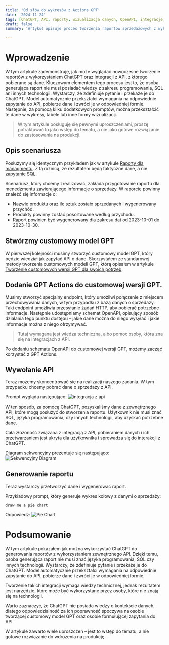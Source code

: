 ```yaml
---
title: 'Od słów do wykresów z Actions GPT'
date: '2024-11-24'
tags: [ChatGPT, API, raporty, wizualizacja danych, OpenAPI, integracje, automatyzacja]
draft: false
summary: 'Artykuł opisuje proces tworzenia raportów sprzedażowych z wykorzystaniem ChatGPT i integracji z API, umożliwiający generowanie danych bez znajomości programowania czy SQL. ChatGPT automatycznie przekształca pytania użytkownika na zapytania do API, pobiera dane i prezentuje je w przystępnej formie, np. tabel czy wykresów. Tworzenie takich integracji wymaga wiedzy technicznej, ale końcowy rezultat jest prosty w obsłudze dla osób nietechnicznych.'

---
```


# Wprowadzenie

W tym artykule zademonstruję, jak może wyglądać nowoczesne tworzenie raportów z wykorzystaniem ChatGPT oraz integracji z API, z którego pobierane są dane. Kluczowym elementem tego procesu jest to, że osoba generująca raport nie musi posiadać wiedzy z zakresu programowania, SQL ani innych technologii. Wystarczy, że zdefiniuje pytanie i przekaże je do ChatGPT. Model automatycznie przekształci wymagania na odpowiednie zapytanie do API, pobierze dane i zwróci je w odpowiedniej formie. Następnie, za pomocą kilku dodatkowych promptów, można przekształcić te dane w wykresy, tabele lub inne formy wizualizacji.

> W tym artykule posługuję się pewnymi uproszczeniami, proszę potraktuwać to jako wstęp do tematu, a nie jako gotowe rozwiązanie do zastosowania na produkcji.

## Opis scenariusza
Posłużymy się identycznym przykładem jak w artykule [Raporty dla managmentu](https://aidlazabieganych.pl/blog/raporty-dla-managmentu). Z tą różnicą, że rezultatem będą faktyczne dane, a nie zapytanie SQL.

Scenariusz, który chcemy zrealizować, zakłada przygotowanie raportu dla menedżmentu zawierającego informacje o sprzedaży.
W raporcie powinny znaleźć się informacje o:
- Nazwie produktu oraz ile sztuk zostało sprzedanych i wygenerowany przychód.
- Produkty powinny zostać posortowane według przychodu.
- Raport powinien być wygenerowany dla zakresu dat od 2023-10-01 do 2023-10-30.

## Stwórzmy customowy model GPT

W pierwszej kolejności musimy stworzyć customowy model GPT, który będzie wiedział jak zapytać API o dane. Skorzystałem ze standarowej metody tworzenia customowych modeli GPT, którą opisałem w artykule [Tworzenie customowych wersji GPT dla swoich potrzeb](https://aidlazabieganych.pl/blog/tworzenie-customowych-gpt-dla-swoich-potrzeb).

## Dodanie GPT Actions do customowej wersji GPT.

Musimy stworzyć specjalny endpoint, który umożliwi połączenie z miejscem przechowywania danych, w tym przypadku z bazą danych o sprzedaży. Taki endpoint umożliwia przesyłanie żądań HTTP, aby pobierać potrzebne informacje. Następnie udostępniamy schemat OpenAPI, opisujący sposób działania tego punktu dostępu – jakie dane można do niego wysyłać i jakie informacje można z niego otrzymywać.

> Tutaj wymagana jest wiedza techniczna, albo pomoc osoby, która zna się na integracjach z API.

Po dodaniu schematu OpenAPI do customowej wersji GPT, możemy zacząć korzystać z GPT Actions.

## Wywołanie API

Teraz możemy skoncentrować się na realizacji naszego zadania. W tym przypadku chcemy pobrać dane o sprzedaży z API.

Prompt wygląda następująco:
![integracja z api](/blog/od-slow-do-wykresow-z-actions-gpt/intergracja-api.gif)

W ten sposób, za pomocą ChatGPT, pozyskaliśmy dane z zewnętrznego API, które mogą posłużyć do stworzenia raportu. Użytkownik nie musi znać SQL, języka programowania, czy innych technologii, aby uzyskać potrzebne dane. 

Cała złożoność związana z integracją z API, pobieraniem danych i ich przetwarzaniem jest ukryta dla użytkownika i sprowadza się do interakcji z ChatGPT.

Diagram sekwencyjny prezentuje się następująco:  
![Sekwencyjny Diagram](/blog/od-slow-do-wykresow-z-actions-gpt/sekwencyjny-diagram.jpg)

## Generowanie raportu
Teraz wystarczy przetworzyć dane i wygenerować raport. 

Przykładowy prompt, który generuje wykres kołowy z danymi o sprzedaży:

```text
draw me a pie chart
```

Odpowiedź:
![Pie Chart](/blog/od-slow-do-wykresow-z-actions-gpt/pie-chart.jpg)

# Podsumowanie

W tym artykule pokazałem jak można wykorzystać ChatGPT do generowania raportów z wykorzystaniem zewnętrznego API. Dzięki temu, osoba generująca raport nie musi znać języka programowania, SQL czy innych technologii. Wystarczy, że zdefiniuje pytanie i przekaże je do ChatGPT. Model automatycznie przekształci wymagania na odpowiednie zapytanie do API, pobierze dane i zwróci je w odpowiedniej formie. 

Tworzenie takich integracji wymaga wiedzy technicznej, jednak rezultatem jest narzędzie, które może być wykorzystane przez osoby, które nie znają się na technologii.

Warto zaznaczyć, że ChatGPT nie posiada wiedzy o kontekście danych, dlatego odpowiedzialność za ich poprawność spoczywa na osobie tworzącej customowy model GPT oraz osobie formułującej zapytania do API.

W artykule zawarto wiele uproszczeń – jest to wstęp do tematu, a nie gotowe rozwiązanie do wdrożenia na produkcję.

